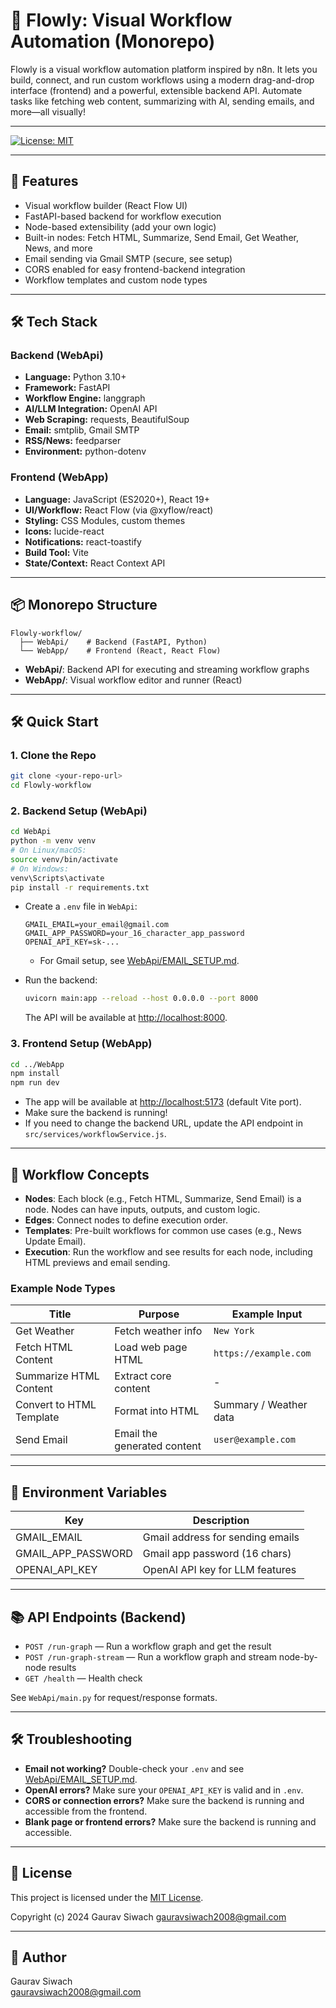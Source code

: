 # 🧠 Flowly: Visual Workflow Automation (Monorepo)

Flowly is a visual workflow automation platform inspired by n8n. It lets you build, connect, and run custom workflows using a modern drag-and-drop interface (frontend) and a powerful, extensible backend API. Automate tasks like fetching web content, summarizing with AI, sending emails, and more—all visually!

---

[![License: MIT](https://img.shields.io/badge/License-MIT-yellow.svg)](./LICENSE)

---

## 🚀 Features

- Visual workflow builder (React Flow UI)
- FastAPI-based backend for workflow execution
- Node-based extensibility (add your own logic)
- Built-in nodes: Fetch HTML, Summarize, Send Email, Get Weather, News, and more
- Email sending via Gmail SMTP (secure, see setup)
- CORS enabled for easy frontend-backend integration
- Workflow templates and custom node types

---

## 🛠 Tech Stack

### Backend (WebApi)
- **Language:** Python 3.10+
- **Framework:** FastAPI
- **Workflow Engine:** langgraph
- **AI/LLM Integration:** OpenAI API
- **Web Scraping:** requests, BeautifulSoup
- **Email:** smtplib, Gmail SMTP
- **RSS/News:** feedparser
- **Environment:** python-dotenv

### Frontend (WebApp)
- **Language:** JavaScript (ES2020+), React 19+
- **UI/Workflow:** React Flow (via @xyflow/react)
- **Styling:** CSS Modules, custom themes
- **Icons:** lucide-react
- **Notifications:** react-toastify
- **Build Tool:** Vite
- **State/Context:** React Context API

---

## 📦 Monorepo Structure

```
Flowly-workflow/
  ├── WebApi/    # Backend (FastAPI, Python)
  └── WebApp/    # Frontend (React, React Flow)
```

- **WebApi/**: Backend API for executing and streaming workflow graphs
- **WebApp/**: Visual workflow editor and runner (React)

---

## 🛠 Quick Start

### 1. Clone the Repo
```bash
git clone <your-repo-url>
cd Flowly-workflow
```

### 2. Backend Setup (WebApi)
```bash
cd WebApi
python -m venv venv
# On Linux/macOS:
source venv/bin/activate
# On Windows:
venv\Scripts\activate
pip install -r requirements.txt
```

- Create a `.env` file in `WebApi`:
  ```env
  GMAIL_EMAIL=your_email@gmail.com
  GMAIL_APP_PASSWORD=your_16_character_app_password
  OPENAI_API_KEY=sk-...
  ```
  - For Gmail setup, see [WebApi/EMAIL_SETUP.md](./WebApi/EMAIL_SETUP.md).

- Run the backend:
  ```bash
  uvicorn main:app --reload --host 0.0.0.0 --port 8000
  ```
  The API will be available at [http://localhost:8000](http://localhost:8000).

### 3. Frontend Setup (WebApp)
```bash
cd ../WebApp
npm install
npm run dev
```
- The app will be available at [http://localhost:5173](http://localhost:5173) (default Vite port).
- Make sure the backend is running!
- If you need to change the backend URL, update the API endpoint in `src/services/workflowService.js`.

---

## 🧩 Workflow Concepts

- **Nodes**: Each block (e.g., Fetch HTML, Summarize, Send Email) is a node. Nodes can have inputs, outputs, and custom logic.
- **Edges**: Connect nodes to define execution order.
- **Templates**: Pre-built workflows for common use cases (e.g., News Update Email).
- **Execution**: Run the workflow and see results for each node, including HTML previews and email sending.

### Example Node Types
| Title                    | Purpose                        | Example Input            |
|--------------------------|--------------------------------|-------------------------|
| Get Weather              | Fetch weather info             | `New York`              |
| Fetch HTML Content       | Load web page HTML             | `https://example.com`   |
| Summarize HTML Content   | Extract core content           | -                       |
| Convert to HTML Template | Format into HTML               | Summary / Weather data  |
| Send Email               | Email the generated content    | `user@example.com`      |

---

## 🔑 Environment Variables

| Key                | Description                        |
|--------------------|------------------------------------|
| GMAIL_EMAIL        | Gmail address for sending emails    |
| GMAIL_APP_PASSWORD | Gmail app password (16 chars)      |
| OPENAI_API_KEY     | OpenAI API key for LLM features    |

---

## 📚 API Endpoints (Backend)
- `POST /run-graph` — Run a workflow graph and get the result
- `POST /run-graph-stream` — Run a workflow graph and stream node-by-node results
- `GET /health` — Health check

See `WebApi/main.py` for request/response formats.

---

## 🛠 Troubleshooting
- **Email not working?** Double-check your `.env` and see [WebApi/EMAIL_SETUP.md](./WebApi/EMAIL_SETUP.md).
- **OpenAI errors?** Make sure your `OPENAI_API_KEY` is valid and in `.env`.
- **CORS or connection errors?** Make sure the backend is running and accessible from the frontend.
- **Blank page or frontend errors?** Make sure the backend is running and accessible.

---

## 📄 License

This project is licensed under the [MIT License](./LICENSE).

Copyright (c) 2024 Gaurav Siwach <gauravsiwach2008@gmail.com>

---

## 👤 Author

Gaurav Siwach  
[gauravsiwach2008@gmail.com](mailto:gauravsiwach2008@gmail.com) 